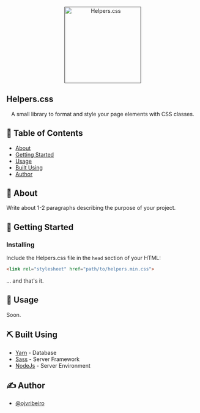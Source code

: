 <p align="center">
  <a href="" rel="noopener">
 <img width=200px height=200px src="https://i.imgur.com/6wj0hh6.jpg" alt="Helpers.css"></a>
</p>

Helpers.css
---

<p align="center">
  A small library to format and style your page elements with CSS classes.
</p>

## 📝 Table of Contents

- [About](#about)
- [Getting Started](#getting_started)
- [Usage](#usage)
- [Built Using](#built_using)
- [Author](#author)

## 🧐 About <a name="about"></a>

Write about 1-2 paragraphs describing the purpose of your project.

## 🏁 Getting Started <a name="getting_started"></a>

### Installing

Include the Helpers.css file in the ```head``` section of your HTML:

```HTML
<link rel="stylesheet" href="path/to/helpers.min.css">
```

... and that's it.

## 🎈 Usage <a name="usage"></a>

Soon.

## ⛏️ Built Using <a name="built_using"></a>

- [Yarn](https://www.mongodb.com/) - Database
- [Sass](https://expressjs.com/) - Server Framework
- [NodeJs](https://nodejs.org/en/) - Server Environment

## ✍️ Author <a name="author"></a>

- [@ojvribeiro](https://github.com/ojvribeiro)
